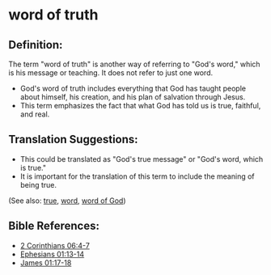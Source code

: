 # word of truth #

## Definition: ##

The term "word of truth" is another way of referring to "God's word," which is his message or teaching. It does not refer to just one word.

* God's word of truth includes everything that God has taught people about himself, his creation, and his plan of salvation through Jesus.
* This term emphasizes the fact that what God has told us is true, faithful, and real.

## Translation Suggestions: ##

* This could be translated as "God's true message" or "God's word, which is true."
* It is important for the translation of this term to include the meaning of being true.

(See also: [true](../kt/true.md), [word](../kt/word.md), [word of God](../kt/wordofgod.md))

## Bible References: ##

* [2 Corinthians 06:4-7](en/tn/2co/help/06/04)
* [Ephesians 01:13-14](en/tn/eph/help/01/13)
* [James 01:17-18](en/tn/jas/help/01/17)